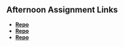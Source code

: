 ## Afternoon Assignment Links

* **[Repo](https://github.com/Kyle-Burt/Coolsite)**
* **[Repo](https://github.com/Kyle-Burt/BoozyBreakfast)**
* **[Repo](https://github.com/AndrewAllison2/CloneSite)**
